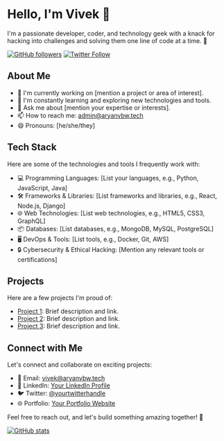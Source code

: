 # Hello, I'm Vivek  👋

I'm a passionate developer, coder, and technology geek with a knack for hacking into challenges and solving them one line of code at a time. 🚀

[![GitHub followers](https://img.shields.io/github/followers/yourusername?label=Follow&style=social)](https://github.com/Aryanvbw)
[![Twitter Follow](https://img.shields.io/twitter/follow/yourtwitterhandle?label=Follow&style=social)](https://twitter.com/yourtwitterhandle)

## About Me

- 🔭 I'm currently working on [mention a project or area of interest].
- 🌱 I'm constantly learning and exploring new technologies and tools.
- 💬 Ask me about [mention your expertise or interests].
- 📫 How to reach me: [admin@aryanvbw.tech](mailto:admin@aryanvbw.tech)
- 😄 Pronouns: [he/she/they]

## Tech Stack

Here are some of the technologies and tools I frequently work with:

- 💻 Programming Languages: [List your languages, e.g., Python, JavaScript, Java]
- 🛠️ Frameworks & Libraries: [List frameworks and libraries, e.g., React, Node.js, Django]
- 🌐 Web Technologies: [List web technologies, e.g., HTML5, CSS3, GraphQL]
- 📦 Databases: [List databases, e.g., MongoDB, MySQL, PostgreSQL]
- 🖥️ DevOps & Tools: [List tools, e.g., Docker, Git, AWS]
- 🔒 Cybersecurity & Ethical Hacking: [Mention any relevant tools or certifications]

## Projects

Here are a few projects I'm proud of:

- [Project 1](https://github.com/yourusername/project1): Brief description and link.
- [Project 2](https://github.com/yourusername/project2): Brief description and link.
- [Project 3](https://github.com/yourusername/project3): Brief description and link.

## Connect with Me

Let's connect and collaborate on exciting projects:

- 📧 Email: [vivek@aryanvbw.tech](mailto:vivek@aryanvbw.tech)
- 💼 LinkedIn: [Your LinkedIn Profile](https://linkedin.com/in/yourusername)
- 🐦 Twitter: [@yourtwitterhandle](https://twitter.com/yourtwitterhandle)
- 🌐 Portfolio: [Your Portfolio Website](https://yourportfolio.com)

Feel free to reach out, and let's build something amazing together! 🚀

[![GitHub stats](https://github-readme-stats.vercel.app/api?username=yourusername&show_icons=true&theme=dark)](https://github.com/yourusername)
